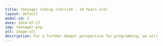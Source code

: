 ```yaml
---
title: Teenager Coding </br>(10 - 14 Years old)
layout: default
modal-id: 2
date: 2014-07-17
img: teenager.png
alt: image-alt
description: For a further deeper perspective for programming, we will focus on a real world programming language - <b>Javascript</b>, which could be widely used for Web/Game/Mobile App and more.  After the fundamental language knowledge it should be a relative good understanding for creativity with programming for all possible successful projects.
---
```

